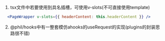 <!--
 * @Date: 2024-06-18 19:27:04
 * @LastEditors: phil_litian
-->
1. tsx文件中若要使用到具名插槽，可使用v-slots(不可直接使用template)

```jsx
  <PageWrapper v-slots={{ headerContent: this.headerContent }} />
```

2. @phil/hooks中有一整套模仿ahooks的useRequest的实现(plugins的封装思路很不错)